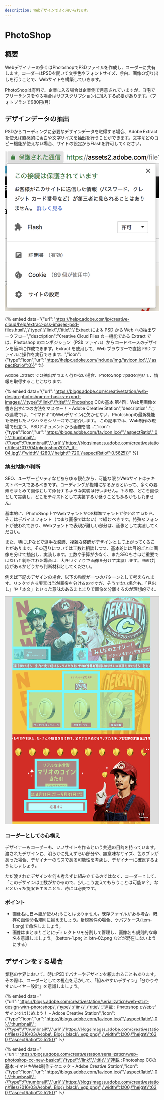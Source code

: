 ```yaml
---
description: Webデザインでよく用いられます。
---
```


# PhotoShop

## 概要

Webデザイナーの多くはPhotoshopでPSDファイルを作成し、コーダーに共有します。コーダーはPSDを開いて文字色やフォントサイズ、余白、画像の切り出しを行うことで、Webサイトを構築していきます。

PhotoShopは有料で、企業に入る場合は企業側で用意されていますが、自宅でフリーランスをやる場合はサブスクリプションに加入する必要があります。（フォトプランで980円/月）

## デザインデータの抽出

PSDからコーディングに必要なデザインデータを取得する場合、Adobe Extract を使えば直感的に余白や文字サイズを抽出を行うことができます。文字などのコピー機能が使えない場合、サイトの設定からFlashを許可してください。

![Chrome&#x306E;&#x5834;&#x5408;](../../.gitbook/assets/image.png)

{% embed data="{\"url\":\"https://helpx.adobe.com/jp/creative-cloud/help/extract-css-images-psd-files.html\",\"type\":\"link\",\"title\":\"Extract による PSD から Web への抽出ワークフロー\",\"description\":\"Creative Cloud Files の一機能である Extract では、Photoshop のコンポジション（PSD ファイル）からコードベースのデザインを簡単に作成できます。Extract を使用して、Web ブラウザーで直接 PSD ファイルに操作を実行できます。\",\"icon\":{\"type\":\"icon\",\"url\":\"https://helpx.adobe.com/include/img/favicon.ico\",\"aspectRatio\":0}}" %}

Adobe Extract での抽出がうまく行かない場合、PhotoShopでpsdを開いて、情報を取得することとなります。

{% embed data="{\"url\":\"https://blogs.adobe.com/creativestation/web-design-photoshop-cc-basics-export-images\",\"type\":\"link\",\"title\":\"Photoshop CCの基本 第4回：Web用画像を書き出す4つの方法をマスター！ - Adobe Creative Station\",\"description\":\"この連載では、“イマドキ”のWebデザインに欠かせない、Photoshopの最新機能を活用したノウハウをシリーズでご紹介します。 この記事では、Web制作の現場で役立つ、PSDドキュメントから画像を書...\",\"icon\":{\"type\":\"icon\",\"url\":\"https://blogs.adobe.com/favicon.ico\",\"aspectRatio\":0},\"thumbnail\":{\"type\":\"thumbnail\",\"url\":\"https://blogsimages.adobe.com/creativestation/files/2017/04/photoshop2017\_ttl-04.jpg\",\"width\":1280,\"height\":720,\"aspectRatio\":0.5625}}" %}

### 抽出対象の判断

SEO、ユーザービリティなどあらゆる観点から、可能な限りWebサイトはテキストベースであるべきです。コーディングが複雑になるからといって、多くの要素をまとめて画像にして添付するような実装は行いません。その際、どこを画像として実装し、どこをテキストとして実装するか迷うこともあるかもしれません。

基本的に、PhotoShop上でWebフォントかOS標準フォントが使われていたら、そこはデバイスフォント（つまり画像ではない）で組むべきです。特殊なフォントが使われており、Webフォントで表現が難しい部分は、画像として実装してください。

また、特にLPなどで派手な装飾、複雑な装飾がデザインとして上がってくることがあります。その辺りについては工数と相談しつつ、基本的には目的ごとに画像を分けて抽出し、実装します。工数や予算が少なく、またSEOもさほど重要ではないと判断された場合は、大きいくくりで画像を分けて実装します。RWD対応があるかどうかも判断材料としてください。

例えば下記のデザインの場合、以下の粒度が一つのパターンとして考えられます。リンクできる要素は当然画像を分けるのですが、そうでない場合も、「見出し」や「本文」といった意味のあるまとまりで画像を分離するのが理想的です。

![&#x3010;&#x30B5;&#x30F3;&#x30C8;&#x30EA;&#x30FC;&#x98DF;&#x54C1;&#x30A4;&#x30F3;&#x30BF;&#x30FC;&#x30CA;&#x30B7;&#x30E7;&#x30CA;&#x30EB;&#x682A;&#x5F0F;&#x4F1A;&#x793E; &#x69D8;&#x306E;&#x30B9;&#x30DE;&#x30DB;LP](../../.gitbook/assets/sukurnshotto-2018-07-28-122510.png)

### コーダーとしての心構え

デザイナーもコーダーも、いいサイトを作るという共通の目的を持っています。渡されたデザインに、明らかに見えずらい部分や、無意味なサイズ、色のブレがあった場合、デザイナーのミスである可能性を考慮し、デザイナーに確認するようにしましょう。

ただ渡されたデザインを何も考えずに組み立てるのではなく、コーダーとして、「このデザインは工数がかかるので、少しこう変えてもらうことは可能か？」などといった提案をすることも、時には必要です。

### ポイント

* 画像名に日本語が使われることはありません。既存ファイルがある場合、既存の画像命名規則に揃えましょう。新規案件の場合、ケバブケース\(item-1.png\)で命名しましょう。
* 画像はまとまりごとにディレクトリを分割して管理し、画像名も規則的な命名を意識しましょう。（button-1.png と btn-02.png などが混在しないようにする）

## デザインをする場合

業務の世界において、時にPSDでバナーやデザインを頼まれることもあります。その際は、コーダーとしての視点を活かして、「組みやすいデザイン」「分かりやすいレイヤー設計」を意識しましょう。

{% embed data="{\"url\":\"https://blogs.adobe.com/creativestation/serialization/web-start-design-with-photoshop\",\"type\":\"link\",\"title\":\"連載 : PhotoshopでWebデザインをはじめよう！ - Adobe Creative Station\",\"icon\":{\"type\":\"icon\",\"url\":\"https://blogs.adobe.com/favicon.ico\",\"aspectRatio\":0},\"thumbnail\":{\"type\":\"thumbnail\",\"url\":\"https://blogsimages.adobe.com/creativestation/files/2016/03/Adobe\_Blog\_black\_ogp.png\",\"width\":1200,\"height\":630,\"aspectRatio\":0.525}}" %}

{% embed data="{\"url\":\"https://blogs.adobe.com/creativestation/serialization/web-photoshop-cc-new-basics\",\"type\":\"link\",\"title\":\"連載 : Photoshop CCの基本 イマドキWeb制作テクニック - Adobe Creative Station\",\"icon\":{\"type\":\"icon\",\"url\":\"https://blogs.adobe.com/favicon.ico\",\"aspectRatio\":0},\"thumbnail\":{\"type\":\"thumbnail\",\"url\":\"https://blogsimages.adobe.com/creativestation/files/2016/03/Adobe\_Blog\_black\_ogp.png\",\"width\":1200,\"height\":630,\"aspectRatio\":0.525}}" %}

